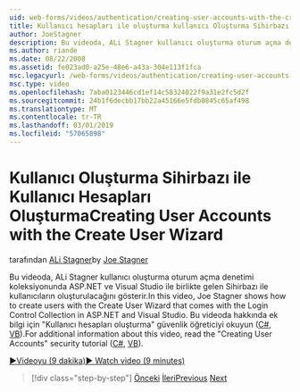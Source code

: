 ```yaml
---
uid: web-forms/videos/authentication/creating-user-accounts-with-the-create-user-wizard
title: Kullanıcı hesapları ile oluşturma kullanıcı Oluşturma Sihirbazı | Microsoft Docs
author: JoeStagner
description: Bu videoda, ALi Stagner kullanıcı oluşturma oturum açma denetimi koleksiyonunda ASP.NET ve Visual Studio ile birlikte gelen Sihirbazı ile kullanıcıların oluşturulacağını gösterir. F....
ms.author: riande
ms.date: 08/22/2008
ms.assetid: fe023ad0-a25e-48e6-a43a-304e113f1fca
msc.legacyurl: /web-forms/videos/authentication/creating-user-accounts-with-the-create-user-wizard
msc.type: video
ms.openlocfilehash: 7aba0123446cd1ef14c58324022f9a31e2fc5d2f
ms.sourcegitcommit: 24b1f6decbb17bb22a45166e5fdb0845c65af498
ms.translationtype: MT
ms.contentlocale: tr-TR
ms.lasthandoff: 03/01/2019
ms.locfileid: "57065898"
---
```

<a name="creating-user-accounts-with-the-create-user-wizard"></a><span data-ttu-id="b599a-104">Kullanıcı Oluşturma Sihirbazı ile Kullanıcı Hesapları Oluşturma</span><span class="sxs-lookup"><span data-stu-id="b599a-104">Creating User Accounts with the Create User Wizard</span></span>
====================
<span data-ttu-id="b599a-105">tarafından [ALi Stagner](https://github.com/JoeStagner)</span><span class="sxs-lookup"><span data-stu-id="b599a-105">by [Joe Stagner](https://github.com/JoeStagner)</span></span>

<span data-ttu-id="b599a-106">Bu videoda, ALi Stagner kullanıcı oluşturma oturum açma denetimi koleksiyonunda ASP.NET ve Visual Studio ile birlikte gelen Sihirbazı ile kullanıcıların oluşturulacağını gösterir.</span><span class="sxs-lookup"><span data-stu-id="b599a-106">In this video, Joe Stagner shows how to create users with the Create User Wizard that comes with the Login Control Collection in ASP.NET and Visual Studio.</span></span> <span data-ttu-id="b599a-107">Bu videoda hakkında ek bilgi için "Kullanıcı hesapları oluşturma" güvenlik öğreticiyi okuyun ([C#](../../overview/older-versions-security/membership/creating-user-accounts-cs.md), [VB](../../overview/older-versions-security/membership/creating-user-accounts-vb.md)).</span><span class="sxs-lookup"><span data-stu-id="b599a-107">For additional information about this video, read the "Creating User Accounts" security tutorial ([C#](../../overview/older-versions-security/membership/creating-user-accounts-cs.md), [VB](../../overview/older-versions-security/membership/creating-user-accounts-vb.md)).</span></span>

[<span data-ttu-id="b599a-108">&#9654;Videoyu (9 dakika)</span><span class="sxs-lookup"><span data-stu-id="b599a-108">&#9654; Watch video (9 minutes)</span></span>](https://channel9.msdn.com/Blogs/ASP-NET-Site-Videos/creating-user-accounts-with-the-create-user-wizard)

> [!div class="step-by-step"]
> <span data-ttu-id="b599a-109">[Önceki](changing-membership-settings-in-the-default-membership-schema.md)
> [İleri](creating-user-accounts-programmatically.md)</span><span class="sxs-lookup"><span data-stu-id="b599a-109">[Previous](changing-membership-settings-in-the-default-membership-schema.md)
[Next](creating-user-accounts-programmatically.md)</span></span>
